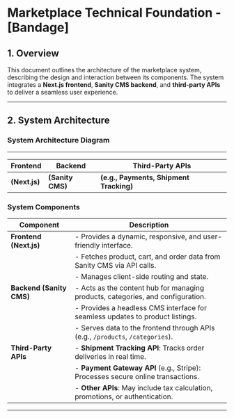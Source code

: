 # Marketplace Technical Foundation - [Bandage]

## 1. Overview

This document outlines the architecture of the marketplace system, describing the design and interaction between its components. The system integrates a **Next.js frontend**, **Sanity CMS backend**, and **third-party APIs** to deliver a seamless user experience.

---

## 2. System Architecture

### System Architecture Diagram

---

| **Frontend**        | **Backend**        | **Third-Party APIs**  |
|----------------------|--------------------|-----------------------|
| **(Next.js)**        | **(Sanity CMS)**  | **(e.g., Payments, Shipment Tracking)** |

### System Components

| **Component**      | **Description**                                                                 |
|---------------------|---------------------------------------------------------------------------------|
| **Frontend (Next.js)** | - Provides a dynamic, responsive, and user-friendly interface.               |
|                     | - Fetches product, cart, and order data from Sanity CMS via API calls.         |
|                     | - Manages client-side routing and state.                                       |
| **Backend (Sanity CMS)** | - Acts as the content hub for managing products, categories, and configuration. |
|                     | - Provides a headless CMS interface for seamless updates to product listings.  |
|                     | - Serves data to the frontend through APIs (e.g., `/products`, `/categories`). |
| **Third-Party APIs**| - **Shipment Tracking API**: Tracks order deliveries in real time.             |
|                     | - **Payment Gateway API** (e.g., Stripe): Processes secure online transactions.|
|                     | - **Other APIs**: May include tax calculation, promotions, or authentication.  |

---
